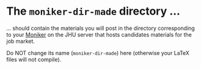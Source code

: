 # The `moniker-dir-made` directory ...

... should contain the materials you will post in the directory corresponding to your [Moniker](https://llorracc.github.io/JobMarket/Notation) on the JHU server that hosts candidates materials for the job market.

Do NOT change its name (`moniker-dir-made`) here (otherwise your LaTeX files will not compile).




